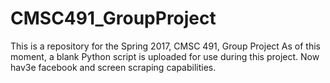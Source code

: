 # CMSC491_GroupProject
This is a repository for the Spring 2017, CMSC 491, Group Project
As of this moment, a blank Python script is uploaded for use during this project. Now hav3e facebook and screen scraping capabilities.

